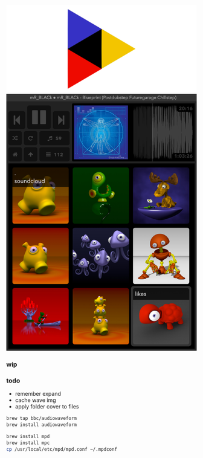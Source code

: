 ![krix](img/banner.png)
![screenshot](img/krix_1.png)

### wip

### todo

- remember expand 
- cache wave img
- apply folder cover to files

```sh
brew tap bbc/audiowaveform
brew install audiowaveform
```

```sh
brew install mpd
brew install mpc
cp /usr/local/etc/mpd/mpd.conf ~/.mpdconf
```
